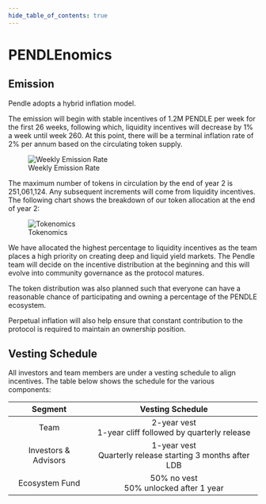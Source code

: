 ```yaml
---
hide_table_of_contents: true
---
```


# PENDLEnomics

## Emission

Pendle adopts a hybrid inflation model.

The emission will begin with stable incentives of 1.2M PENDLE per week for the first 26 weeks, following which, liquidity incentives will decrease by 1% a week until week 260. At this point, there will be a terminal inflation rate of 2% per annum based on the circulating token supply.

<figure>
  <img src="/img/governance/weekly_emission_rate.png" alt="Weekly Emission Rate" />
  <figcaption>Weekly Emission Rate</figcaption>
</figure>

The maximum number of tokens in circulation by the end of year 2 is 251,061,124. Any subsequent increments will come from liquidity incentives. The following chart shows the breakdown of our token allocation at the end of year 2:

<figure>
  <img src="/img/governance/tokenomics.png" alt="Tokenomics" />
  <figcaption>Tokenomics</figcaption>
</figure>

We have allocated the highest percentage to liquidity incentives as the team places a high priority on creating deep and liquid yield markets. The Pendle team will decide on the incentive distribution at the beginning and this will evolve into community governance as the protocol matures.

The token distribution was also planned such that everyone can have a reasonable chance of participating and owning a percentage of the PENDLE ecosystem.

Perpetual inflation will also help ensure that constant contribution to the protocol is required to maintain an ownership position.

## Vesting Schedule

All investors and team members are under a vesting schedule to align incentives. The table below shows the schedule for the various components:

|       Segment        |                        Vesting Schedule                        |
| :------------------: | :------------------------------------------------------------: |
|         Team         |  2-year vest<br />1-year cliff followed by quarterly release   |
| Investors & Advisors | 1-year vest<br />Quarterly release starting 3 months after LDB |
|    Ecosystem Fund    |           50% no vest<br />50% unlocked after 1 year           |

